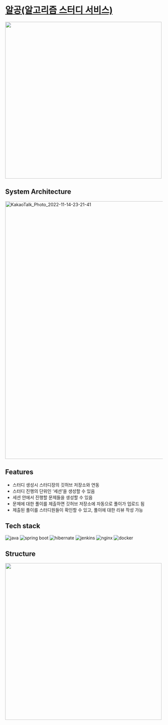 # [알공(알고리즘 스터디 서비스)](https://algong.me)
<img src="https://user-images.githubusercontent.com/33976823/196032292-0c858030-fed0-4e19-bf57-698c560e3f1c.png" width="500px">

## System Architecture
<img width="822" alt="KakaoTalk_Photo_2022-11-14-23-21-41" src="https://user-images.githubusercontent.com/62900140/201684043-2e12e7fe-8541-496e-91a7-607a82b5f4a0.png">

## Features
- 스터디 생성시 스터디장의 깃허브 저장소와 연동
- 스터디 진행의 단위인 ‘세션’을 생성할 수 있음
- 세션 안에서 진행할 문제들을 생성할 수 있음
- 문제에 대한 풀이를 제출하면 깃허브 저장소에 자동으로 풀이가 업로드 됨
- 제출된 풀이를 스터디원들이 확인할 수 있고, 풀이에 대한 리뷰 작성 가능

## Tech stack
![java](https://img.shields.io/badge/Java-007396?logo=OpenJDK&logoColor=white)
![spring boot](https://img.shields.io/badge/Spring%20Boot-6DB33F?&logo=Spring%20Boot&logoColor=white)
![hibernate](https://img.shields.io/badge/Hibernate-59666C?&logo=Hibernate&logoColor=white)
![jenkins](https://img.shields.io/badge/Jenkins-D24939?&logo=Jenkins&logoColor=white)
![nginx](https://img.shields.io/badge/NGINX-009639?&logo=NGINX&logoColor=white)
![docker](https://img.shields.io/badge/docker-2496ED?&logo=docker&logoColor=white)
## Structure
<img src="https://user-images.githubusercontent.com/33976823/196091627-410f80f4-10ce-4de9-9509-fd6a3f160049.png" width="500px">
